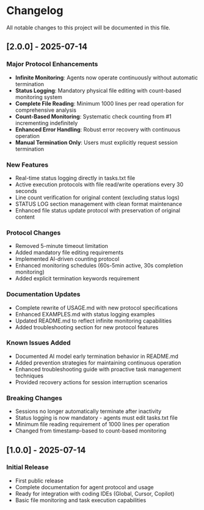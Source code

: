 # Changelog

All notable changes to this project will be documented in this file.

## [2.0.0] - 2025-07-14

### Major Protocol Enhancements
- **Infinite Monitoring**: Agents now operate continuously without automatic termination
- **Status Logging**: Mandatory physical file editing with count-based monitoring system
- **Complete File Reading**: Minimum 1000 lines per read operation for comprehensive analysis
- **Count-Based Monitoring**: Systematic check counting from #1 incrementing indefinitely
- **Enhanced Error Handling**: Robust error recovery with continuous operation
- **Manual Termination Only**: Users must explicitly request session termination

### New Features
- Real-time status logging directly in tasks.txt file
- Active execution protocols with file read/write operations every 30 seconds
- Line count verification for original content (excluding status logs)
- STATUS LOG section management with clean format maintenance
- Enhanced file status update protocol with preservation of original content

### Protocol Changes
- Removed 5-minute timeout limitation
- Added mandatory file editing requirements
- Implemented AI-driven counting protocol
- Enhanced monitoring schedules (60s-5min active, 30s completion monitoring)
- Added explicit termination keywords requirement

### Documentation Updates
- Complete rewrite of USAGE.md with new protocol specifications
- Enhanced EXAMPLES.md with status logging examples
- Updated README.md to reflect infinite monitoring capabilities
- Added troubleshooting section for new protocol features

### Known Issues Added
- Documented AI model early termination behavior in README.md
- Added prevention strategies for maintaining continuous operation
- Enhanced troubleshooting guide with proactive task management techniques
- Provided recovery actions for session interruption scenarios

### Breaking Changes
- Sessions no longer automatically terminate after inactivity
- Status logging is now mandatory - agents must edit tasks.txt file
- Minimum file reading requirement of 1000 lines per operation
- Changed from timestamp-based to count-based monitoring

## [1.0.0] - 2025-07-14

### Initial Release
- First public release
- Complete documentation for agent protocol and usage
- Ready for integration with coding IDEs (Global, Cursor, Copilot)
- Basic file monitoring and task execution capabilities
